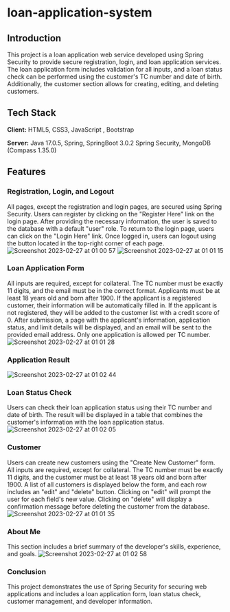 # loan-application-system

## Introduction

This project is a loan application web service developed using Spring Security to provide secure registration, login, and loan application services. The loan application form includes validation for all inputs, and a loan status check can be performed using the customer's TC number and date of birth. Additionally, the customer section allows for creating, editing, and deleting customers.


## Tech Stack

**Client:** HTML5, CSS3, JavaScript , Bootstrap

**Server:** Java 17.0.5, Spring, SpringBoot 3.0.2 Spring Security, MongoDB (Compass 1.35.0)


## Features

### Registration, Login, and Logout
All pages, except the registration and login pages, are secured using Spring Security. Users can register by clicking on the "Register Here" link on the login page. After providing the necessary information, the user is saved to the database with a default "user" role. To return to the login page, users can click on the "Login Here" link. Once logged in, users can logout using the button located in the top-right corner of each page.
![Screenshot 2023-02-27 at 01 00 57](https://user-images.githubusercontent.com/46796424/221440458-4c83a470-c49a-4bcb-8531-a0547f2a3bbd.png)
![Screenshot 2023-02-27 at 01 01 15](https://user-images.githubusercontent.com/46796424/221440464-5d61b4a7-f934-406a-9d94-ef731a3dd472.png)


### Loan Application Form

All inputs are required, except for collateral. The TC number must be exactly 11 digits, and the email must be in the correct format. Applicants must be at least 18 years old and born after 1900. If the applicant is a registered customer, their information will be automatically filled in. If the applicant is not registered, they will be added to the customer list with a credit score of 0. After submission, a page with the applicant's information, application status, and limit details will be displayed, and an email will be sent to the provided email address. Only one application is allowed per TC number.
![Screenshot 2023-02-27 at 01 01 28](https://user-images.githubusercontent.com/46796424/221440471-316654f8-5175-4ac5-84b7-9da8a14db487.png)

### Application Result

![Screenshot 2023-02-27 at 01 02 44](https://user-images.githubusercontent.com/46796424/221440812-e669c00c-90f5-4dc7-8583-b14c6090636a.png)



### Loan Status Check

Users can check their loan application status using their TC number and date of birth. The result will be displayed in a table that combines the customer's information with the loan application status.
![Screenshot 2023-02-27 at 01 02 05](https://user-images.githubusercontent.com/46796424/221440545-e67336d0-acef-40f3-a6cb-b412c3bfb398.png)


### Customer

Users can create new customers using the "Create New Customer" form. All inputs are required, except for collateral. The TC number must be exactly 11 digits, and the customer must be at least 18 years old and born after 1900. A list of all customers is displayed below the form, and each row includes an "edit" and "delete" button. Clicking on "edit" will prompt the user for each field's new value. Clicking on "delete" will display a confirmation message before deleting the customer from the database.
![Screenshot 2023-02-27 at 01 01 35](https://user-images.githubusercontent.com/46796424/221440511-fa3b0524-154a-49fe-88eb-03fe75dca7c9.png)


### About Me

This section includes a brief summary of the developer's skills, experience, and goals.
![Screenshot 2023-02-27 at 01 02 58](https://user-images.githubusercontent.com/46796424/221440558-047f6a6a-2c5f-473a-9a72-bfef8f726256.png)


### Conclusion

This project demonstrates the use of Spring Security for securing web applications and includes a loan application form, loan status check, customer management, and developer information.
